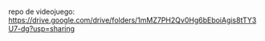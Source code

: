 repo de videojuego: https://drive.google.com/drive/folders/1mMZ7PH2Qv0Hg6bEboiAgis8tTY3U7-dg?usp=sharing
